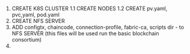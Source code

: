 1. CREATE K8S CLUSTER
   1.1 CREATE NODES
   1.2 CREATE pv.yaml, pvc,yaml, pod.yaml
2. CREATE NFS SERVER
3. ADD configtx, chaincode, connection-profile, fabric-ca, scripts dir  - to NFS SERVER (this files will be used run the basic blockchain consortium)
4.   
